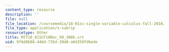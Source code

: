 ```yaml
---
content_type: resource
description: ''
file: null
file_location: /coursemedia/18-01sc-single-variable-calculus-fall-2010/9f6d8b88446d735d39d8a04359fdbede_MIT18_01SCF10Rec_50_300k.srt
file_type: application/x-subrip
resourcetype: Other
title: MIT18_01SCF10Rec_50_300k.srt
uid: 9f6d8b88-446d-735d-39d8-a04359fdbede
---
```

